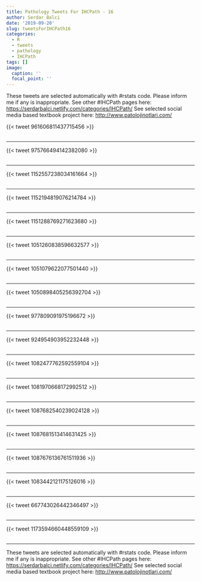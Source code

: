 ```yaml
---
title: Pathology Tweets For IHCPath - 16
author: Serdar Balci
date: '2019-09-20'
slug: tweetsForIHCPath16
categories:
  - R
  - tweets
  - pathology
  - IHCPath
tags: []
image:
  caption: ''
  focal_point: ''
---
```



These tweets are selected automatically with #rstats code. Please inform me if any is inappropriate.
See other #IHCPath pages here: https://serdarbalci.netlify.com/categories/IHCPath/ 
See selected social media based textbook project here: http://www.patolojinotlari.com/

{{< tweet 961606811437715456 >}}
<br>
<br>
<hr>
{{< tweet 975766494142382080 >}}
<br>
<br>
<hr>
{{< tweet 1152557238034161664 >}}
<br>
<br>
<hr>
{{< tweet 1152194819076214784 >}}
<br>
<br>
<hr>
{{< tweet 1151288769271623680 >}}
<br>
<br>
<hr>
{{< tweet 1051260838596632577 >}}
<br>
<br>
<hr>
{{< tweet 1051079622077501440 >}}
<br>
<br>
<hr>
{{< tweet 1050898405256392704 >}}
<br>
<br>
<hr>
{{< tweet 977809091975196672 >}}
<br>
<br>
<hr>
{{< tweet 924954903952232448 >}}
<br>
<br>
<hr>
{{< tweet 1082477762592559104 >}}
<br>
<br>
<hr>
{{< tweet 1081970668172992512 >}}
<br>
<br>
<hr>
{{< tweet 1087682540239024128 >}}
<br>
<br>
<hr>
{{< tweet 1087681513414631425 >}}
<br>
<br>
<hr>
{{< tweet 1087676136761511936 >}}
<br>
<br>
<hr>
{{< tweet 1083442121175126016 >}}
<br>
<br>
<hr>
{{< tweet 667743026442346497 >}}
<br>
<br>
<hr>
{{< tweet 1173594660448559109 >}}
<br>
<br>
<hr>


These tweets are selected automatically with #rstats code. Please inform me if any is inappropriate.
See other #IHCPath pages here: https://serdarbalci.netlify.com/categories/IHCPath/ 
See selected social media based textbook project here: http://www.patolojinotlari.com/
